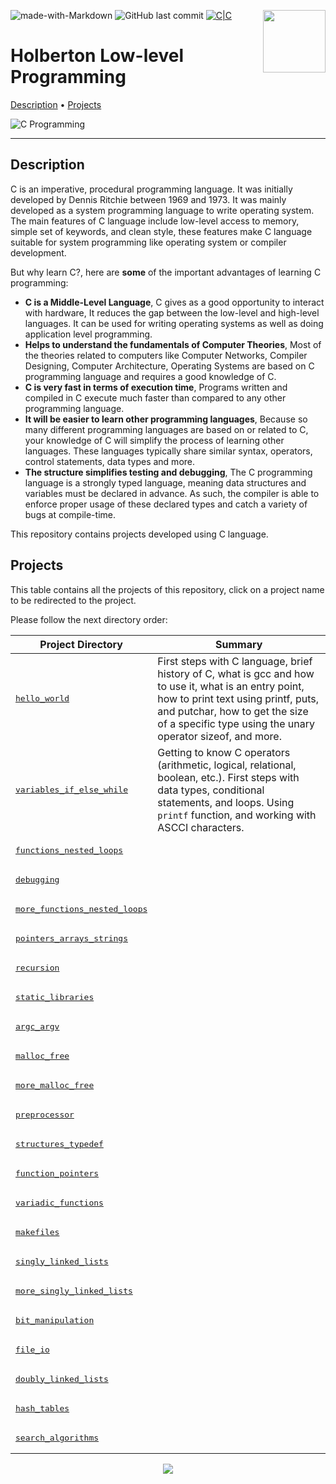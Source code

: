 <img align='right' src='https://user-images.githubusercontent.com/5713670/87202985-820dcb80-c2b6-11ea-9f56-7ec461c497c3.gif' width='100'><!--schambig-->

![made-with-Markdown](https://img.shields.io/badge/Made%20with-Markdown-1f425f.svg)
![GitHub last commit](https://img.shields.io/github/last-commit/schambig/holbertonschool-low_level_programming)
[![C|C](https://img.shields.io/badge/Repo-357%20commits-orange.svg)](https://sourcerer.io/schambig)

# Holberton Low-level Programming

[Description](#description)</a> • [Projects](#projects)

![C Programming](https://i.imgur.com/Ng28HSa.jpg)

---

## Description

C is an imperative, procedural programming language. It was initially developed by Dennis Ritchie between 1969 and 1973. It was mainly developed as a system programming language to write operating system. The main features of C language include low-level access to memory, simple set of keywords, and clean style, these features make C language suitable for system programming like operating system or compiler development.

But why learn C?, here are **some** of the important advantages of learning C programming:

* **C is a Middle-Level Language**, C gives as a good opportunity to interact with hardware, It reduces the gap between the low-level and high-level languages. It can be used for writing operating systems as well as doing application level programming.
* **Helps to understand the fundamentals of Computer Theories**, Most of the theories related to computers like Computer Networks, Compiler Designing, Computer Architecture, Operating Systems are based on C programming language and requires a good knowledge of C.
* **C is very fast in terms of execution time**, Programs written and compiled in C execute much faster than compared to any other programming language.
* **It will be easier to learn other programming languages**, Because so many different programming languages are based on or related to C, your knowledge of C will simplify the process of learning other languages. These languages typically share similar syntax, operators, control statements, data types and more.
* **The structure simplifies testing and debugging**, The C programming language is a strongly typed language, meaning data structures and variables must be declared in advance. As such, the compiler is able to enforce proper usage of these declared types and catch a variety of bugs at compile-time.

This repository contains projects developed using C language.

## Projects

This table contains all the projects of this repository, click on a project name to be redirected to the project.

Please follow the next directory order:

| Project Directory | Summary |
| --- | --- |
| <pre>[hello_world](hello_world)</pre> | First steps with C language, brief history of C, what is gcc and how to use it, what is an entry point, how to print text using printf, puts, and putchar, how to get the size of a specific type using the unary operator sizeof, and more.  |
| <pre>[variables_if_else_while](variables_if_else_while)</pre> | Getting to know C operators (arithmetic, logical, relational, boolean, etc.). First steps with data types, conditional statements, and loops. Using `printf` function, and working with ASCCI characters. |
| <pre>[functions_nested_loops](functions_nested_loops)</pre> |  |
| <pre>[debugging](debugging)</pre> |  |
| <pre>[more_functions_nested_loops](more_functions_nested_loops)</pre> |  |
| <pre>[pointers_arrays_strings](pointers_arrays_strings)</pre> |  |
| <pre>[recursion](recursion)</pre> |  |
| <pre>[static_libraries](static_libraries)</pre> |  |
| <pre>[argc_argv](argc_argv)</pre> |  |
| <pre>[malloc_free](malloc_free)</pre> |  |
| <pre>[more_malloc_free](more_malloc_free)</pre> |  |
| <pre>[preprocessor](preprocessor)</pre> |  |
| <pre>[structures_typedef](structures_typedef)</pre> |  |
| <pre>[function_pointers](function_pointers)</pre> |  |
| <pre>[variadic_functions](variadic_functions)</pre> |  |
| <pre>[makefiles](makefiles)</pre> |  |
| <pre>[singly_linked_lists](singly_linked_lists)</pre> |  |
| <pre>[more_singly_linked_lists](more_singly_linked_lists)</pre> |  |
| <pre>[bit_manipulation](bit_manipulation)</pre> |  |
| <pre>[file_io](file_io)</pre> |  |
| <pre>[doubly_linked_lists](doubly_linked_lists)</pre> |  |
| <pre>[hash_tables](hash_tables)</pre> |  |
| <pre>[search_algorithms](search_algorithms)</pre> |  |

<p align="center">
  <img src="https://capsule-render.vercel.app/api?type=waving&color=gradient&height=60&section=footer"/>
</p>
